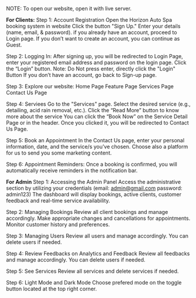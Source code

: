 NOTE: To open our website, open it with live server.

**For Clients:**
Step 1: Account Registration
Open the Horizon Auto Spa booking system in website 
Click the button "Sign Up."
Enter your details (name, email, & password).
if you already have an account, proceed to Login page. 
If you don’t want to create an account, you can continue as Guest.

Step 2: Logging In:
After signing up, you will be redirected to Login Page, enter your registered email address and password on the login page.
Click the “Login” button. Note: Do Not press enter, directly click the "Login" Button
If you don’t have an account, go back to Sign-up page.

Step 3: Explore our website:
Home Page
Feature Page
Services Page
Contact Us Page

Step 4: Serviees
Go to the "Services" page.
Select the desired service (e.g., detailing, acid rain removal, etc.).
Click the “Read More” button to know more about the service
You can click the “Book Now” on the Service Detail Page or in the header. Once you clicked it, you will be redirected to Contact Us Page.

Step 5: Book an Appointment
In the Contact Us page, enter your personal information, date, and the service/s you’ve chosen.
Choose also a platform for us to send you some marketing content.

Step 6: Appointment Reminders: 
Once a booking is confirmed, you will automatically receive reminders in the notification bar.

**For Admin**
Step 1: Accessing the Admin Panel
Access the administrative section by utilizing your credentials (email: admin@gmail.com password: admin123)
The dashboard will display bookings, active clients, customer feedback and real-time service availability.

Step 2: Managing Bookings
Review all client bookings and manage accordingly.
Make appropriate changes and cancellations for appointments.
Monitor customer history and preferences.

Step 3: Managing Users
Review all users and manage accordingly.
You can delete users if needed.

Step 4: Review Feedbacks on Analytics and Feedback
Review all feedbacks and manage accordingly.
You can delete users if needed.

Step 5: See Services
Review all services and delete services if needed.

Step 6: Light Mode and Dark Mode
Choose prefered mode on the toggle button located at the top right corner.
